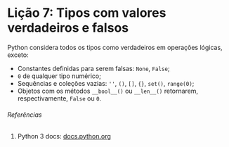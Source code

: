 # Lição 7: Tipos com valores verdadeiros e falsos
Python considera todos os tipos como verdadeiros em operações lógicas, exceto:

* Constantes definidas para serem falsas: `None`, `False`;
* `0` de qualquer tipo numérico;
* Sequências e coleções vazias: `''`, `()`, `[]`, `{}`, `set()`, `range(0)`;
* Objetos com os métodos `__bool__()` ou `__len__()` retornarem, respectivamente, `False` ou `0`.

###### Referências
1. Python 3 docs: [docs.python.org](https://docs.python.org/3/library/stdtypes.html#truth-value-testing)
